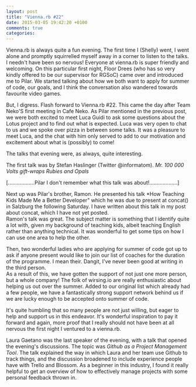 ```yaml
---
layout: post
title: "Vienna.rb #22"
date: 2015-03-05 19:42:20 +0100
comments: true
categories:
---
```



Vienna.rb is always quite a fun evening. The first time I (Shelly) went, I went
alone and promptly squirrelled myself away in a corner to listen to the talks.  
I needn't have been so nervous! Everyone at vienna.rb is super friendly and welcoming.
On this particular first night, Floor Drees (who has so very kindly offered to be
our supervisor for RGSoC) came over and introduced me to Pilar. We started talking
about how we both want to apply for summer of code, our goals, and I think the
conversation also wandered towards favourite video games.  

But, I digress. Flash forward to Vienna.rb #22. This came the day after Team Neko'S
first meeting in Cafe Neko. As Pilar mentioned in the previous post, we were both
excited to meet Luca Guidi to ask some questions about the Lotus project and to
find out what is expected. Luca was very open to chat to us and we spoke over pizza
in between some talks. It was a pleasure to meet Luca, and the chat with him only
served to add to our motivation and excitement about what is (possibly) to come!  

The talks that evening were, as always, quite interesting.

The first talk was by Stefan Haslinger (Twitter @informatom). *Mr. 100 000 Volts gift-wraps Rubies and Opals*

[..................Pilar I don't remember what this talk was about!...................]

Next up was Pilar's brother, Ramon. He presented his talk *How Teaching Kids Made
Me a Better Developer"
which he was due to present at concat() in Salzburg the following Saturday. I have
written about this talk in my post about concat, which I have not yet posted.  
Ramon's talk was great. The subject matter is something that I identify quite a lot
with, given my background of teaching kids, albeit teaching English rather than
anything technical. It was wonderful to get some tips on how I can use one area
to help the other.

Then, two wonderful ladies who are applying for summer of code got up to ask if
anyone present would like to join our list of coaches for the duration of the
programme. I mean their. Dangit, I've never been good at writing in the third
person.  
As a result of this, we have gotten the support of not just one more
person, but a whole company! The folk of wirsing.io are really enthusiastic about
helping us out over the summer. Added to our original list which already had a
few people, we have a fantastically strong support network behind us if we are
lucky enough to be accepted onto summer of code.  

It's quite humbling that so many people are not just willing, but eager to
help and support us in this endeavor. It's wonderful inspiration to pay it forward
and again, more proof that I really should not have been at all nervous the first
night I ventured to a vienna.rb.

Laura Gaetano was the last speaker of the evening, with a talk that opened the
evening's discussions. The topic was *Github as a Project Management Tool*. The
talk explained the way in which Laura and her team use Github to track things, and
the discussion broadened to include experience people have with Trello and
Blossom. As a beginner in this industry, I found it really helpful to get an overview
of how to effectively manage projects with some personal feedback thrown in.  
